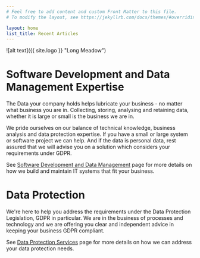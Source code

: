 ```yaml
---
# Feel free to add content and custom Front Matter to this file.
# To modify the layout, see https://jekyllrb.com/docs/themes/#overriding-theme-defaults

layout: home
list_title: Recent Articles
---
```

![alt text]({{ site.logo }} "Long Meadow")

# Software Development and Data Management Expertise

The Data your company holds helps lubricate your business - no matter what business you are in. Collecting, storing, analysing and retaining data, whether it is large or small is the business we are in.

We pride ourselves on our balance of technical knowledge, business analysis and data protection expertise. If you have a small or large system or software project we can help. And if the data is personal data, rest assured that we will advise you on a solution which considers your requirements under GDPR.

See [Software Development and Data Management](../softwareDevelopment/) page for more details on how we build and maintain IT systems that fit your business.

# Data Protection

We're here to help you address the requirements under the Data Protection Legislation, GDPR in particular. We are in the business of processes and technology and we are offering you clear and independent advice in keeping your business GDPR compliant.

See [Data Protection Services](../dataprotection/) page for more details on how we can address your data protection needs.
